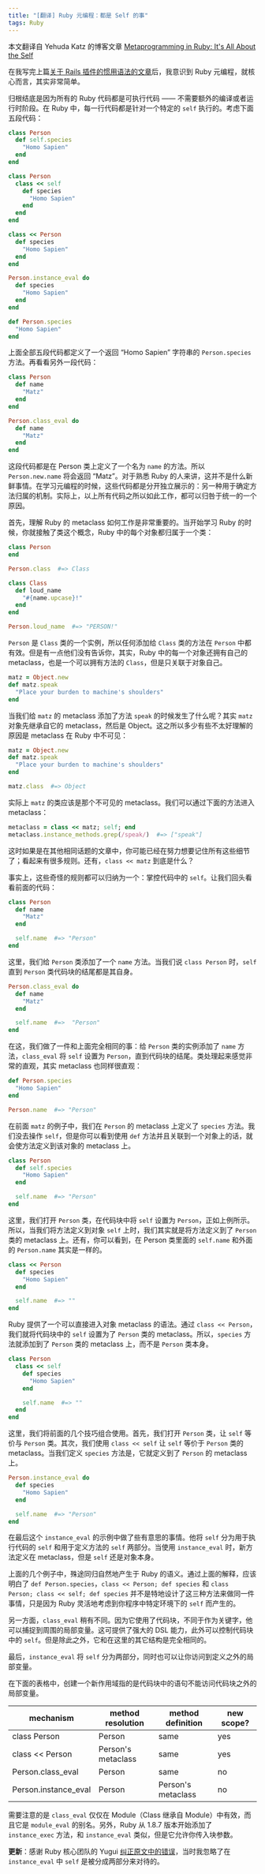 ```yaml
---
title: "[翻译] Ruby 元编程：都是 Self 的事"
tags: Ruby
---
```


本文翻译自 Yehuda Katz 的博客文章 [Metaprogramming in Ruby: It's All About the Self](http://yehudakatz.com/2009/11/15/metaprogramming-in-ruby-its-all-about-the-self/)

在我写完上篇[关于 Rails 插件的惯用语法的文章](http://yehudakatz.com/2009/11/12/better-ruby-idioms/)后，我意识到 Ruby 元编程，就核心而言，其实非常简单。

归根结底是因为所有的 Ruby 代码都是可执行代码 —— 不需要额外的编译或者运行时阶段。在 Ruby 中，每一行代码都是针对一个特定的 `self` 执行的。考虑下面五段代码：

```ruby
class Person
  def self.species
    "Homo Sapien"
  end
end

class Person
  class << self
    def species
      "Homo Sapien"
    end
  end
end

class << Person
  def species
    "Homo Sapien"
  end
end

Person.instance_eval do
  def species
    "Homo Sapien"
  end
end

def Person.species
  "Homo Sapien"
end
```

上面全部五段代码都定义了一个返回 “Homo Sapien” 字符串的 `Person.species` 方法。再看看另外一段代码：

```ruby
class Person
  def name
    "Matz"
  end
end

Person.class_eval do
  def name
    "Matz"
  end
end
```

这段代码都是在 Person 类上定义了一个名为 `name` 的方法。所以 `Person.new.name` 将会返回 “Matz”。对于熟悉 Ruby 的人来讲，这并不是什么新鲜事情。在学习元编程的时候，这些代码都是分开独立展示的：另一种用于确定方法归属的机制。实际上，以上所有代码之所以如此工作，都可以归咎于统一的一个原因。

首先，理解 Ruby 的 metaclass 如何工作是非常重要的。当开始学习 Ruby 的时候，你就接触了类这个概念，Ruby 中的每个对象都归属于一个类：

```ruby
class Person
end

Person.class  #=> Class

class Class
  def loud_name
    "#{name.upcase}!"
  end
end

Person.loud_name  #=> "PERSON!"
```

`Person` 是 `Class` 类的一个实例，所以任何添加给 `Class` 类的方法在 `Person` 中都有效。但是有一点他们没有告诉你，其实，Ruby 中的每一个对象还拥有自己的 metaclass，也是一个可以拥有方法的 `Class`，但是只关联于对象自己。

```ruby
matz = Object.new
def matz.speak
  "Place your burden to machine's shoulders"
end
```

当我们给 `matz` 的 metaclass 添加了方法 `speak` 的时候发生了什么呢？其实 `matz` 对象先继承自它的 metaclass，然后是 Object。这之所以多少有些不太好理解的原因是 metaclass 在 Ruby 中不可见：

```ruby
matz = Object.new
def matz.speak
  "Place your burden to machine's shoulders"
end

matz.class  #=> Object
```

实际上 `matz` 的类应该是那个不可见的 metaclass。我们可以通过下面的方法进入 metaclass：

```ruby
metaclass = class << matz; self; end
metaclass.instance_methods.grep(/speak/)  #=> ["speak"]
```

这时如果是在其他相同话题的文章中，你可能已经在努力想要记住所有这些细节了；看起来有很多规则。还有，`class << matz` 到底是什么？

事实上，这些奇怪的规则都可以归纳为一个：掌控代码中的 `self`。让我们回头看看前面的代码：

```ruby
class Person
  def name
    "Matz"
  end

  self.name  #=> "Person"
end
```

这里，我们给 `Person` 类添加了一个 `name` 方法。当我们说 `class Person` 时，`self` 直到 `Person` 类代码块的结尾都是其自身。

```ruby
Person.class_eval do
  def name
    "Matz"
  end

  self.name  #=>  "Person"
end
```

在这，我们做了一件和上面完全相同的事：给 `Person` 类的实例添加了 `name` 方法，`class_eval` 将 `self` 设置为 `Person`，直到代码块的结尾。类处理起来感觉非常的直观，其实 metaclass 也同样很直观：

```ruby
def Person.species
  "Homo Sapien"
end

Person.name  #=> "Person"
```
在前面 `matz` 的例子中，我们在 `Person` 的 metaclass 上定义了 `species` 方法。我们没去操作 `self`，但是你可以看到使用 `def` 方法并且关联到一个对象上的话，就会使方法定义到该对象的 metaclass 上。

```ruby
class Person
  def self.species
    "Homo Sapien"
  end

  self.name  #=> "Person"
end
```

这里，我们打开 `Person` 类，在代码块中将 `self` 设置为 `Person`，正如上例所示。所以，当我们将方法定义到对象 `self` 上时，我们其实就是将方法定义到了 `Person` 类的 metaclass 上。还有，你可以看到，在 Person 类里面的 `self.name` 和外面的 `Person.name` 其实是一样的。

```ruby
class << Person
  def species
    "Homo Sapien"
  end

  self.name  #=> ""
end
```

Ruby 提供了一个可以直接进入对象 metaclass 的语法。通过 `class << Person`，我们就将代码块中的 `self` 设置为了 `Person` 类的 metaclass。所以，`species` 方法就添加到了 `Person` 类的 metaclass 上，而不是 `Person` 类本身。

```ruby
class Person
  class << self
    def species
      "Homo Sapien"
    end

    self.name  #=> ""
  end
end
```

这里，我们将前面的几个技巧组合使用。首先，我们打开 `Person` 类，让 `self` 等价与 `Person` 类。其次，我们使用 `class << self` 让 `self` 等价于 `Person` 类的 metaclass。当我们定义 `species` 方法是，它就定义到了 `Person` 的 metaclass 上。

```ruby
Person.instance_eval do
  def species
    "Homo Sapien"
  end

  self.name  #=> "Person"
end
```

在最后这个 `instance_eval` 的示例中做了些有意思的事情。他将 `self` 分为用于执行代码的 `self` 和用于定义方法的 `self` 两部分。当使用 `instance_eval` 时，新方法定义在 metaclass，但是 `self` 还是对象本身。

上面的几个例子中，殊途同归自然地产生于 Ruby 的语义。通过上面的解释，应该明白了 `def Person.species`，`class << Person; def species` 和 `class Person; class << self; def species` 并不是特地设计了这三种方法来做同一件事情，只是因为 Ruby 灵活地考虑到你程序中特定环境下的 `self` 而产生的。

另一方面，`class_eval` 稍有不同。因为它使用了代码块，不同于作为关键字，他可以捕捉到周围的局部变量。这可提供了强大的 DSL 能力，此外可以控制代码块中的 `self`。但是除此之外，它和在这里的其它结构是完全相同的。

最后，`instance_eval` 将 `self` 分为两部分，同时也可以让你访问到定义之外的局部变量。

在下面的表格中，创建一个新作用域指的是代码块中的语句不能访问代码块之外的局部变量。

| mechanism | method resolution | method definition | new scope? |
|-----------|-------------------|-------------------|------------|
| class Person | Person | same | yes |
| class << Person | Person's metaclass | same | yes |
| Person.class_eval | Person | same | no |
| Person.instance_eval | Person | Person's metaclass | no |

需要注意的是 `class_eval` 仅仅在 Module（Class 继承自 Module）中有效，而且它是 `module_eval` 的别名。另外，Ruby 从 1.8.7 版本开始添加了 `instance_exec` 方法，和 `instance_eval` 类似，但是它允许你传入块参数。

**更新**：感谢 Ruby 核心团队的 Yugui [纠正原文中的错误](http://yugui.jp/articles/846)，当时我忽略了在 `instance_eval` 中 `self` 是被分成两部分来对待的。
